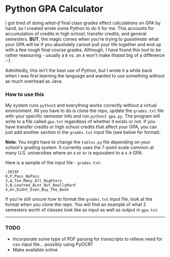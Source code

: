 # Python GPA Calculator

I got tired of doing *what-if* final class grades effect calculations on GPA by hand, so I created wrote some Python to do it for me. This accounts for accumulation of credits in high school, transfer credits, and general semesters. **BUT**, the magic comes when you're trying to *guestimate* what your GPA will be if you absolutely cannot pull your life together and end up with a few rough final course grades. Although, I have found this tool to be rather reassuring - usually a `B` vs. an `A` won't make *thaaat* big of a difference :-).

Admittedly, this isn't the best use of Python, but I wrote it a while back when I was first learning the language and wanted to use something without as much overhead as Java.

### How to use this
My system runs `python3` and everything works correctly without a virtual environment. All you have to do is clone the repo, update the `grades.txt` file with your specific semester info and run `python3 gpa.py`. The program will write to a file called `gpa.txt` regardless of whether it exists or not. If you have transfer credits or high school credits that affect your GPA, you can just add another section in the `grades.txt` input file (see below for format).

**Note**: You might have to change the `tables.py` file depending on your school's grading system. It currently uses the 7-point scale common at many U.S. universities where an `A` or `A+` is equivalent to a `4.0` GPA.

Here is a sample of the input file - `grades.txt`:
```
-2015F
0,P,Pass_NoPass
3,A,Too_Many_All_Nighters
3,B,Learned_ALot_But_ReallyHard
4,A+,Didnt_Even_Buy_The_Book
```
If you're still unsure how to format the `grades.txt` input file, look at the format when you clone the repo. You will find an example of what 2 semesters worth of classes look like as input as well as output in `gpa.txt`.

***

### TODO
- Incorporate some type of PDF parsing for transcripts to relieve need for csv input file... possibly using PyOCR?
- Make available online
